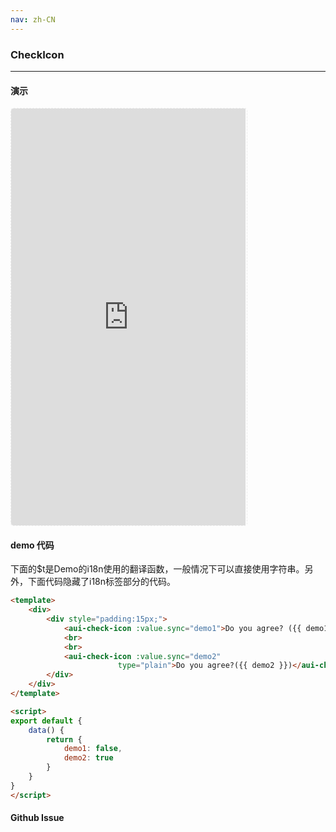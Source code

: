 ```yaml
---
nav: zh-CN
---
```



### CheckIcon

---

#### 演示

 <div style="width:377px;height:667px;display:inline-block;border:1px dashed #ececec;border-radius:5px;overflow:hidden;">
   <iframe src="http://192.9.200.185:50003/aui-m/#/component/check-icon" width="375" height="667" border="0" frameborder="0"></iframe>
 </div>

#### demo 代码

<p class="tip">下面的$t是Demo的i18n使用的翻译函数，一般情况下可以直接使用字符串。另外，下面代码隐藏了i18n标签部分的代码。</p>

``` html
<template>
    <div>
        <div style="padding:15px;">
            <aui-check-icon :value.sync="demo1">Do you agree? ({{ demo1 }})</aui-check-icon>
            <br>
            <br>
            <aui-check-icon :value.sync="demo2"
                        type="plain">Do you agree?({{ demo2 }})</aui-check-icon>
        </div>
    </div>
</template>

<script>
export default {
    data() {
        return {
            demo1: false,
            demo2: true
        }
    }
}
</script>

```


#### Github Issue